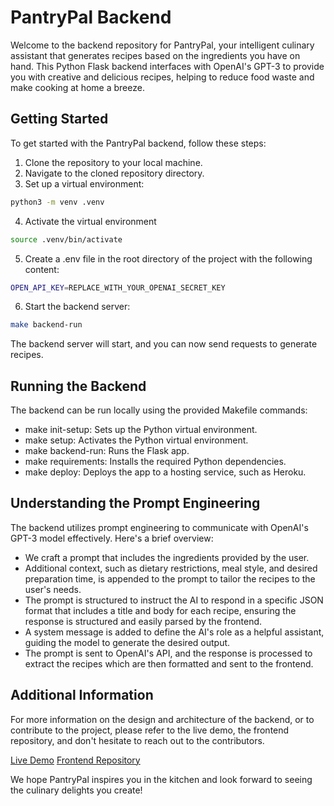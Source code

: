# PantryPal Backend

Welcome to the backend repository for PantryPal, your intelligent culinary assistant that generates recipes based on the ingredients you have on hand. This Python Flask backend interfaces with OpenAI's GPT-3 to provide you with creative and delicious recipes, helping to reduce food waste and make cooking at home a breeze.

## Getting Started

To get started with the PantryPal backend, follow these steps:

1. Clone the repository to your local machine.
2. Navigate to the cloned repository directory.
3. Set up a virtual environment:

```bash
python3 -m venv .venv
```
4. Activate the virtual environment
```bash
source .venv/bin/activate
```
5. Create a .env file in the root directory of the project with the following content:
```bash
OPEN_API_KEY=REPLACE_WITH_YOUR_OPENAI_SECRET_KEY
```
6. Start the backend server:
```bash
make backend-run
```
The backend server will start, and you can now send requests to generate recipes.

## Running the Backend
The backend can be run locally using the provided Makefile commands:

* make init-setup: Sets up the Python virtual environment.
* make setup: Activates the Python virtual environment.
* make backend-run: Runs the Flask app.
* make requirements: Installs the required Python dependencies.
* make deploy: Deploys the app to a hosting service, such as Heroku.

## Understanding the Prompt Engineering
The backend utilizes prompt engineering to communicate with OpenAI's GPT-3 model effectively. Here's a brief overview:

* We craft a prompt that includes the ingredients provided by the user.
* Additional context, such as dietary restrictions, meal style, and desired preparation time, is appended to the prompt to tailor the recipes to the user's needs.
* The prompt is structured to instruct the AI to respond in a specific JSON format that includes a title and body for each recipe, ensuring the response is structured and easily parsed by the frontend.
* A system message is added to define the AI's role as a helpful assistant, guiding the model to generate the desired output.
* The prompt is sent to OpenAI's API, and the response is processed to extract the recipes which are then formatted and sent to the frontend.

## Additional Information
For more information on the design and architecture of the backend, or to contribute to the project, please refer to the live demo, the frontend repository, and don't hesitate to reach out to the contributors.

[Live Demo](https://recipe-generator-frontend-6f5222e90f53.herokuapp.com/)
[Frontend Repository](https://github.com/alinurammar/recipe-creator/tree/main)

We hope PantryPal inspires you in the kitchen and look forward to seeing the culinary delights you create!
